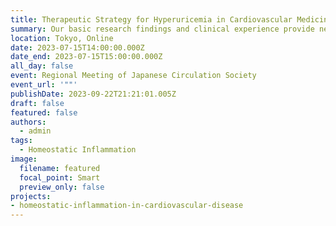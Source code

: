 ```yaml
---
title: Therapeutic Strategy for Hyperuricemia in Cardiovascular Medicine
summary: Our basic research findings and clinical experience provide new insight into therapeutic strategy for hyperuricemia in patients with cardiovascular disease.
location: Tokyo, Online
date: 2023-07-15T14:00:00.000Z
date_end: 2023-07-15T15:00:00.000Z
all_day: false
event: Regional Meeting of Japanese Circulation Society
event_url: '""'
publishDate: 2023-09-22T21:21:01.005Z
draft: false
featured: false
authors:
  - admin
tags:
  - Homeostatic Inflammation
image:
  filename: featured
  focal_point: Smart
  preview_only: false
projects: 
- homeostatic-inflammation-in-cardiovascular-disease
---
```

